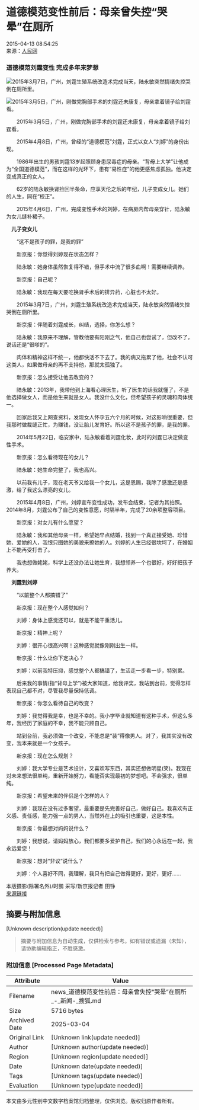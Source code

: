 # 道德模范变性前后：母亲曾失控“哭晕”在厕所

2015-04-13 08:54:25  
来源：[人民网](https://society.people.com.cn/n/2015/0413/c136657-26832689.html)

### 道德模范刘霆变性 完成多年来梦想

![2015年3月7日，广州，刘霆生殖系统改造术完成当天，陆永敏突然情绪失控哭倒在厕所里。](https://photocdn.sohu.com/20150413/Img411169236.jpg)

![2015年3月5日，广州，刚做完胸部手术的刘霆还未康复，母亲拿着镜子给刘霆看。](https://photocdn.sohu.com/20150413/Img411169237.jpg)

　　2015年3月5日，广州，刚做完胸部手术的刘霆还未康复，母亲拿着镜子给刘霆看。

　　2015年4月8日，广州，曾经的“道德模范”刘霆，正式以女人“刘婷”的身份出现。

　　1986年出生的男孩刘霆13岁起照顾身患尿毒症的母亲。“背母上大学”让他成为“全国道德模范”，而在这样的光环下，患有“易性症”的他更感焦虑孤独。他决定变成真正的女人。

　　62岁的陆永敏换肾捡回半条命，应享天伦之乐的年纪，儿子变成女儿。她们的人生，同在“校正”。

　　2015年4月6日，广州，完成变性手术的刘婷，在病房内帮母亲穿针，陆永敏为女儿缝补裙子。

　**儿子变女儿**

　　“这不是孩子的罪，是我的罪”

　　新京报：你觉得刘婷现在状态怎样？

　　陆永敏：她身体虽然恢复得不错，但手术中流了很多血啊！需要继续调养。

　　新京报：自己呢？

　　陆永敏：我现在每天要吃换肾手术后的排异药，心脏也不太好。

　　2015年3月7日，广州，刘霆生殖系统改造术完成当天，陆永敏突然情绪失控哭倒在厕所里。

　　新京报：伴随着刘霆成长，纠结，选择，你怎么想？

　　陆永敏：我原来不理解，管教他要有阳刚之气，他自己也尝试了，但改不了，说话还是“很嗲的”。

　　肉体和精神这样不统一，他都快活不下去了。我的病又拖累了他，社会不认可这类人，如果做母亲的再不支持他，那就太孤独了。

　　新京报：怎么接受让他去改变的？

　　陆永敏：2013年，我带他到上海看心理医生，听了医生的话我就懂了，不是他选择做女人，而是他生来就是女人。我没什么文化，但希望孩子的灵魂和肉体统一。

　　回家后我又上网查资料，发现女人怀孕五六个月的时候，对这影响很重要，但我那时做裁缝正忙，为赚钱，没让胎儿发育好。所以这不是孩子的罪，是我的罪。

　　2014年5月22日，临安家中，陆永敏看着刘霆化妆，此时的刘霆已决定做变性手术。

　　新京报：怎么看待现在的女儿？

　　陆永敏：她生命完整了，我也高兴。

　　以前我有儿子，现在老天爷又给我一个女儿，这是恩赐，我除了感激还是感激，给了我这么漂亮的女儿。

　　2015年4月8日，广州，刘婷宣布变性成功，发布会结束，记者为其拍照。2014年8月，刘霆公布了自己的变性意愿，时隔半年，完成了20余项整容项目。

　　新京报：对女儿有什么愿望？

　　陆永敏：我和其他母亲一样，希望她早点结婚，找到一个真正接受她、珍惜她、爱她的人，我恨只图她的美貌来撩她的人。刘婷的人生已经很坎坷了，在婚姻上不能再受打击了。

　　我也想做姥姥，科学上还没办法让她生育，我想领养一个也很好，好好把孩子养大。

　**刘霆到刘婷**

　　“以前整个人都搞错了”

　　新京报：现在整个人感觉如何？

　　刘婷：身体上感觉还可以，就是不能干重活儿。

　　新京报：精神上呢？

　　刘婷：很开心很高兴啊！这种感觉就像刚刚出生一样。

　　新京报：什么让你下定决心？

　　刘婷：以前我特压抑，感觉整个人都搞错了，生活走一步看一步，特别累。

　　后来我的事情(指“背母上学”)被大家知道，给我评奖，我站到台前，觉得怎样表现自己都不对，尽管我尽量保持低调。

　　新京报：你怎么看待自己的改变？

　　刘婷：我觉得我是幸，也是不幸的。我小学毕业就知道有这种手术，但这么多年，我经历了家庭的不幸，我不能只顾自己。

　　站到台前，我必须做一个改变，不能总是“装”得像男人。对了，我其实没有改变，我本来就是一个女孩子。

　　新京报：现在怎么规划？

　　刘婷：我大学专业是艺术设计，又喜欢写东西，其实还想做明星(笑)。我现在对未来想法很单纯，重新开始努力，看能否实现最初的梦想吧。不会强求，很单纯。

　　新京报：希望未来的伴侣是个怎样的人？

　　刘婷：我现在没有过多奢望，最重要是先完善好自己，做好自己。我喜欢有正义感、责任感，能力强一点的男人，当然外在上的吸引也重要，这是本性。

　　新京报：你最想对妈妈说什么？

　　刘婷：我想说，请妈妈放心，我们都要多爱护自己，我们的心永远在一起，我永远爱您！

　　新京报：想对“非议”说什么？

　　刘婷：个人喜好不同，我理解，我只有把自己做得更好，更好，更好……

本版摄影(除署名外)/时鹏 采写/新京报记者 田铮  
[来源链接](https://news.sohu.com/20150413/n411169235.shtml)
<!-- tcd_original_link https://news.sohu.com/20150413/n411169235.shtml -->


## 摘要与附加信息

<!-- tcd_abstract -->
[Unknown description(update needed)]
<!-- tcd_abstract_end -->

> 摘要与附加信息为自动生成，仅供检索与参考。如有错误或遗漏（未知），请协助编辑指正，不胜感激。

### 附加信息 [Processed Page Metadata]

| Attribute       | Value                                  |
|-----------------|----------------------------------------|
| Filename        | news_道德模范变性前后：母亲曾失控“哭晕”在厕所_-_新闻-_搜狐.md                             |
| Size            | 5716 bytes                           |
| Archived Date   | 2025-03-04                             |
| Original Link   | [Unknown link(update needed)]                       |
| Author          | [Unknown author(update needed)]                               |
| Region          | [Unknown region(update needed)]                               |
| Date            | [Unknown date(update needed)]                                 |
| Tags            | [Unknown tags(update needed)]                                 |
| Evaluation            | [Unknown type(update needed)]                                 |
<!-- tcd_table_end -->

本文由多元性别中文数字档案馆归档整理，仅供浏览。版权归原作者所有。
